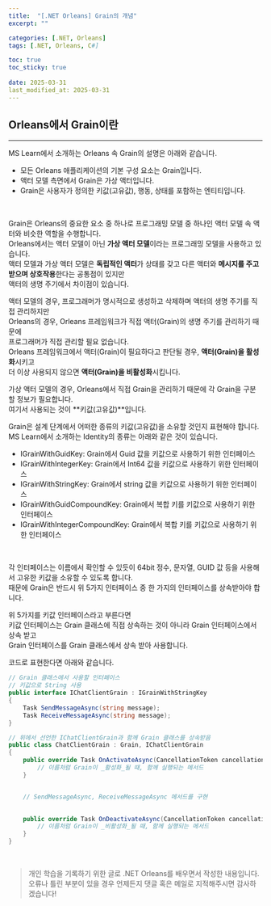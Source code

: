 ```yaml
---
title:  "[.NET Orleans] Grain의 개념"
excerpt: ""

categories: [.NET, Orleans]
tags: [.NET, Orleans, C#]

toc: true
toc_sticky: true
 
date: 2025-03-31
last_modified_at: 2025-03-31
---
```


## Orleans에서 Grain이란
---

MS Learn에서 소개하는 Orleans 속 Grain의 설명은 아래와 같습니다.  

* 모든 Orleans 애플리케이션의 기본 구성 요소는 Grain입니다.  
* 액터 모델 측면에서 Grain은 가상 액터입니다.  
* Grain은 사용자가 정의한 키값(고유값), 행동, 상태를 포함하는 엔티티입니다.  

<br/>

Grain은 Orleans의 중요한 요소 중 하나로 프로그래밍 모델 중 하나인 액터 모델 속 액터와 비슷한 역할을 수행합니다.  
Orleans에서는 액터 모델이 아닌 **가상 액터 모델**이라는 프로그래밍 모델을 사용하고 있습니다.  
액터 모델과 가상 액터 모델은 **독립적인 액터**가 상태를 갖고 다른 액터와 **메시지를 주고 받으며 상호작용**한다는 공통점이 있지만  
액터의 생명 주기에서 차이점이 있습니다.  

액터 모델의 경우, 프로그래머가 명시적으로 생성하고 삭제하며 액터의 생명 주기를 직접 관리하지만  
Orleans의 경우, Orleans 프레임워크가 직접 액터(Grain)의 생명 주기를 관리하기 때문에  
프로그래머가 직접 관리할 필요 없습니다.  
Orleans 프레임워크에서 액터(Grain)이 필요하다고 판단될 경우, **액터(Grain)을 활성화**시키고  
더 이상 사용되지 않으면 **액터(Grain)을 비활성화**시킵니다.  

가상 액터 모델의 경우, Orleans에서 직접 Grain을 관리하기 때문에 각 Grain을 구분할 정보가 필요합니다.  
여기서 사용되는 것이 **키값(고유값)**입니다.  

Grain은 설계 단계에서 어떠한 종류의 키값(고유값)을 소유할 것인지 표현해야 합니다.  
MS Learn에서 소개하는 Identity의 종류는 아래와 같은 것이 있습니다.  

* IGrainWithGuidKey: Grain에서 Guid 값을 키값으로 사용하기 위한 인터페이스  
* IGrainWithIntegerKey: Grain에서 Int64 값을 키값으로 사용하기 위한 인터페이스  
* IGrainWithStringKey: Grain에서 string 값을 키값으로 사용하기 위한 인터페이스  
* IGrainWithGuidCompoundKey: Grain에서 복합 키를 키값으로 사용하기 위한 인터페이스  
* IGrainWithIntegerCompoundKey: Grain에서 복합 키를 키값으로 사용하기 위한 인터페이스  

<br/>

각 인터페이스는 이름에서 확인할 수 있듯이 64bit 정수, 문자열, GUID 값 등을 사용해서 고유한 키값을 소유할 수 있도록 합니다.  
때문에 Grain은 반드시 위 5가지 인터페이스 중 한 가지의 인터페이스를 상속받아야 합니다.  

위 5가지를 키값 인터페이스라고 부른다면  
키값 인터페이스는 Grain 클래스에 직접 상속하는 것이 아니라 Grain 인터페이스에서 상속 받고  
Grain 인터페이스를 Grain 클래스에서 상속 받아 사용합니다.  

코드로 표현한다면 아래와 같습니다.  

```c#
// Grain 클래스에서 사용할 인터페이스
// 키값으로 String 사용
public interface IChatClientGrain : IGrainWithStringKey
{
    Task SendMessageAsync(string message);
    Task ReceiveMessageAsync(string message);
}

// 위에서 선언한 IChatClientGrain과 함께 Grain 클래스를 상속받음
public class ChatClientGrain : Grain, IChatClientGrain
{
    public override Task OnActivateAsync(CancellationToken cancellationToken) {
        // 이름처럼 Grain이 _활성화_될 때, 함께 실행되는 메서드
    }


    // SendMessageAsync, ReceiveMessageAsync 메서드를 구현

    
    public override Task OnDeactivateAsync(CancellationToken cancellationToken) {
        // 이름처럼 Grain이 _비활성화_될 때, 함께 실행되는 메서드
    }
}
```

<br/>

> 개인 학습을 기록하기 위한 글로 .NET Orleans를 배우면서 작성한 내용입니다.
> 오류나 틀린 부분이 있을 경우 언제든지 댓글 혹은 메일로 지적해주시면 감사하겠습니다!
